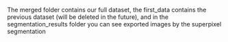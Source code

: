 The merged folder contains our full dataset,
the first_data contains the previous dataset (will be deleted in the future),
and in the segmentation_results folder you can see exported images by the superpixel segmentation
